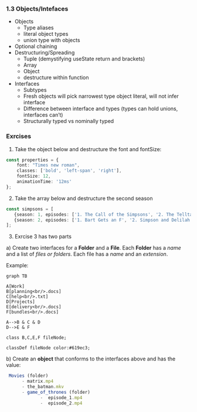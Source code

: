 ### 1.3 Objects/Intefaces

- Objects
	- Type aliases
	- literal object types
	- union type with objects
- Optional chaining
- Destructuring/Spreading
	- Tuple (demystifying useState return and brackets)
	- Array
	- Object
	- destructure within function
- Interfaces
	- Subtypes
	- Fresh objects will pick narrowest type object literal, will not infer interface
	- Difference between interface and types (types can hold unions, interfaces can’t)
	- Structurally typed vs nominally typed

### Exrcises

1. Take the object below and destructure the font and fontSize:

```ts
const properties = {
    font: "Times new roman",
    classes: ['bold', 'left-span', 'right'],
    fontSize: 12,
    animationTime: '12ms'
};
```

2. Take the array below and destructure the second season

```ts
const simpsons = [
   {season: 1, episodes: ['1. The Call of the Simpsons', '2. The Telltale Head', "3. Homer's Night Out"]},
   {season: 2, episodes: ['1. Bart Gets an F', '2. Simpson and Delilah', '3. Treehouse of Horror']},
];
```

3. Exrcise 3 has two parts

a) Create two interfaces for a **Folder** and a **File**. Each **Folder** has a _name_ and a list of _files or folders_. Each file has a _name_ and an _extension_. 

Example:

```mermaid
graph TB

A[Work]
B[planning<br/>.docs]
C[help<br/>.txt]
D[Projects]
E[delivery<br/>.docs]
F[bundles<br/>.docs]

A-->B & C & D
D-->E & F

class B,C,E,F fileNode;

classDef fileNode color:#619ec3;
```


b) Create an **object** that conforms to the interfaces above and has the value: 
   
```ts
 Movies (folder)
      - matrix.mp4
      - the_batman.mkv
      - game_of_thrones (folder)
             -  episode_1.mp4
             -  episode_2.mp4
```
